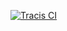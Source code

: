 [![Tracis CI](https://travis-ci.org/kajstrom/dependency-constraints.svg?branch=master)](https://travis-ci.org/kajstrom/dependency-constraints)